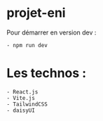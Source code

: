 # projet-eni
Pour démarrer en version dev :

    - npm run dev

# Les technos :

    - React.js
    - Vite.js
    - TailwindCSS
    - daisyUI